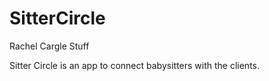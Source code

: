 # SitterCircle

Rachel Cargle Stuff

Sitter Circle is an app to connect babysitters with the clients. 
